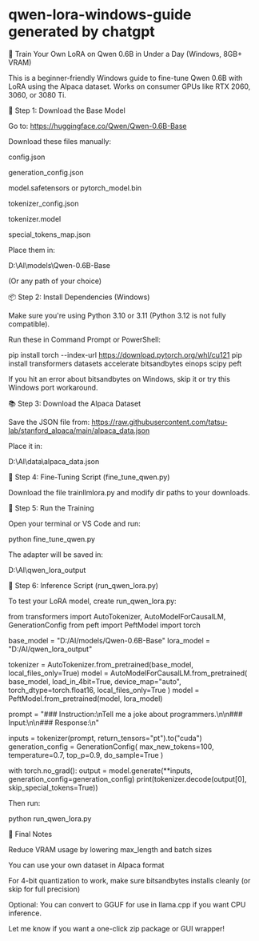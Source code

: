 # qwen-lora-windows-guide generated by chatgpt
🧠 Train Your Own LoRA on Qwen 0.6B in Under a Day (Windows, 8GB+ VRAM)

This is a beginner-friendly Windows guide to fine-tune Qwen 0.6B with LoRA using the Alpaca dataset. Works on consumer GPUs like RTX 2060, 3060, or 3080 Ti.

📁 Step 1: Download the Base Model

Go to: https://huggingface.co/Qwen/Qwen-0.6B-Base

Download these files manually:

config.json

generation_config.json

model.safetensors or pytorch_model.bin

tokenizer_config.json

tokenizer.model

special_tokens_map.json

Place them in:

D:\AI\models\Qwen-0.6B-Base

(Or any path of your choice)

📦 Step 2: Install Dependencies (Windows)

Make sure you're using Python 3.10 or 3.11 (Python 3.12 is not fully compatible).

Run these in Command Prompt or PowerShell:

pip install torch --index-url https://download.pytorch.org/whl/cu121
pip install transformers datasets accelerate bitsandbytes einops scipy peft

If you hit an error about bitsandbytes on Windows, skip it or try this Windows port workaround.

📚 Step 3: Download the Alpaca Dataset

Save the JSON file from:
https://raw.githubusercontent.com/tatsu-lab/stanford_alpaca/main/alpaca_data.json

Place it in:

D:\AI\data\alpaca_data.json

🔬 Step 4: Fine-Tuning Script (fine_tune_qwen.py)

Download the file trainllmlora.py and modify dir paths to your downloads.

🚀 Step 5: Run the Training

Open your terminal or VS Code and run:

python fine_tune_qwen.py

The adapter will be saved in:

D:\AI\qwen_lora_output

🧰 Step 6: Inference Script (run_qwen_lora.py)

To test your LoRA model, create run_qwen_lora.py:

from transformers import AutoTokenizer, AutoModelForCausalLM, GenerationConfig
from peft import PeftModel
import torch

base_model = "D:/AI/models/Qwen-0.6B-Base"
lora_model = "D:/AI/qwen_lora_output"

tokenizer = AutoTokenizer.from_pretrained(base_model, local_files_only=True)
model = AutoModelForCausalLM.from_pretrained(
    base_model,
    load_in_4bit=True,
    device_map="auto",
    torch_dtype=torch.float16,
    local_files_only=True
)
model = PeftModel.from_pretrained(model, lora_model)

prompt = "### Instruction:\nTell me a joke about programmers.\n\n### Input:\n\n### Response:\n"

inputs = tokenizer(prompt, return_tensors="pt").to("cuda")
generation_config = GenerationConfig(
    max_new_tokens=100,
    temperature=0.7,
    top_p=0.9,
    do_sample=True
)

with torch.no_grad():
    output = model.generate(**inputs, generation_config=generation_config)
    print(tokenizer.decode(output[0], skip_special_tokens=True))

Then run:

python run_qwen_lora.py

🤔 Final Notes

Reduce VRAM usage by lowering max_length and batch sizes

You can use your own dataset in Alpaca format

For 4-bit quantization to work, make sure bitsandbytes installs cleanly (or skip for full precision)

Optional: You can convert to GGUF for use in llama.cpp if you want CPU inference.

Let me know if you want a one-click zip package or GUI wrapper!

